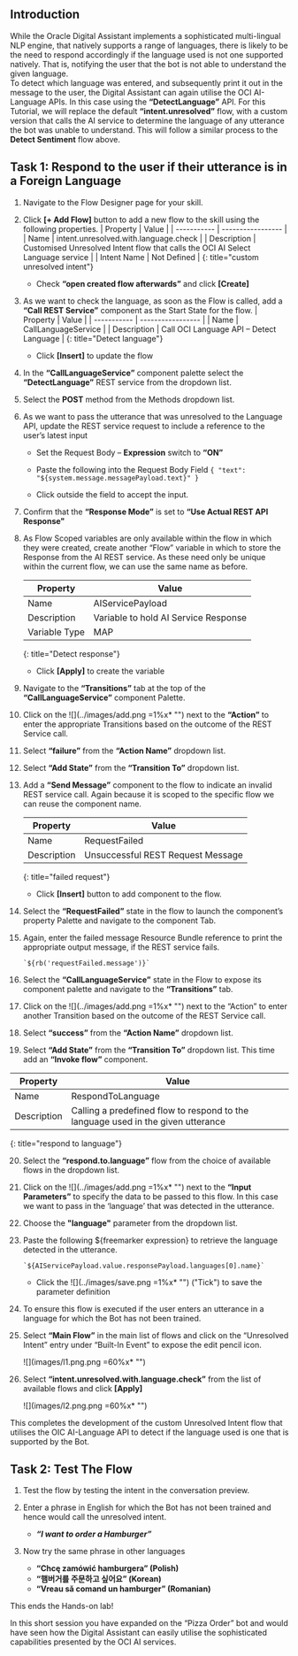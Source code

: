 
## Introduction

While the Oracle Digital Assistant implements a sophisticated multi-lingual NLP engine, that natively supports a range of languages, there is likely to be the need to respond accordingly if the language used is not one supported natively.  That is, notifying the user that the bot is not able to understand the given language.	
To detect which language was entered, and subsequently print it out in the message to the user, the Digital Assistant can again utilise the OCI AI-Language APIs.  In this case using the **“DetectLanguage”** API.
For this Tutorial, we will replace the default **“intent.unresolved”** flow, with a custom version that calls the AI service to determine the language of any utterance the bot was unable to understand.
This will follow a similar process to the **Detect Sentiment** flow above.

## Task 1: Respond to the user if their utterance is in a Foreign Language


1. Navigate to the Flow Designer page for your skill.
	
2. Click **[+ Add Flow]** button to add a new flow to the skill using the following properties.
   | Property | Value |
   | ----------- | ----------------- |
   | Name | intent.unresolved.with.language.check |
   | Description | Customised Unresolved Intent flow that calls the OCI AI Select Language service |
   | Intent Name | Not Defined |
    {: title="custom unresolved intent"}
		

   -  Check **“open created flow afterwards”** and click **[Create]**

			
3. As we want to check the language, as soon as the Flow is called, add a **“Call REST Service”** component as the Start State for the flow.
   | Property | Value |
   | ----------- | ----------------- |
   | Name | CallLanguageService |
   | Description | Call OCI Language API – Detect Language |
    {: title="Detect language"}

   - Click **[Insert]** to update the flow
			
4. In the **“CallLanguageService”** component palette select the **“DetectLanguage”** REST service from the dropdown list.

	
5. Select the **POST** method from the Methods dropdown list.

	
6. As we want to pass the utterance that was unresolved to the Language API, update the REST service request to include a reference to the user’s latest input

	- Set the Request Body – **Expression** switch to **“ON”**

	- Paste the following into the Request Body Field
				`{ "text": "${system.message.messagePayload.text}" }`
			
	- Click outside the field to accept the input.

7. Confirm that the **“Response Mode”** is set to **“Use Actual REST API Response"**

	
8. As Flow Scoped variables are only available within the flow in which they were created, create another “Flow” variable in which to store the Response from the AI REST service.  As these need only be unique within the current flow, we can use the same name as before.

	| Property | Value |
	| ----------- | ----------------- |
	| Name | AIServicePayload |
	| Description | Variable to hold AI Service Response |
	| Variable Type | MAP |
    {: title="Detect response"}


    - Click **[Apply]** to create the variable
			
9. Navigate to the **“Transitions”** tab at the top of the **“CallLanguageService”** component Palette.


10. Click on the ![](../images/add.png =1%x*  "") next to the **“Action”** to enter the appropriate Transitions based on the outcome of the REST Service call.

	
11. Select **“failure”** from the **“Action Name”** dropdown list.

	
12. Select **“Add State”** from the **“Transition To”** dropdown list.

	
13. Add a **“Send Message”** component to the flow to indicate an invalid REST service call. Again because it is scoped to the specific flow we can reuse the component name.
 
    | Property | Value |
    | ----------- | ----------------- |
    | Name | RequestFailed |
    | Description | Unsuccessful REST Request Message |
     {: title="failed request"}

    - Click **[Insert]** button to add component to the flow.

14. Select the **“RequestFailed”** state in the flow to launch the component’s property Palette and navigate to the component Tab.

15. Again, enter the failed message Resource Bundle reference to print the appropriate output message, if the REST service fails.

		`${rb('requestFailed.message')}`

	
16. Select the **“CallLanguageService”** state in the Flow to expose its component palette and navigate to the **“Transitions”** tab.

	
17. Click on the ![](../images/add.png =1%x*  "") next to the “Action” to enter another Transition based on the outcome of the REST Service call.

	
18. Select **“success”** from the **“Action Name”** dropdown list.

	
19. Select **“Add State”** from the **“Transition To”** dropdown list.  This time add an **“Invoke flow”** component.
 
 | Property | Value |
 | ----------- | ----------------- |
 | Name | RespondToLanguage |
 | Description | Calling a predefined flow to respond to the language used in the given utterance |
  {: title="respond to language"}
		

20. Select the **“respond.to.language”** flow from the choice of available flows in the dropdown list.

21. Click on the ![](../images/add.png =1%x*  "") next to the **“Input Parameters”** to specify the data to be passed to this flow.  In this case we want to pass in the ‘language’ that was detected in the utterance.

22. Choose the **"language"** parameter from the dropdown list.

23. Paste the following ${freemarker expression} to retrieve the language detected in the  utterance.

        `${AIServicePayload.value.responsePayload.languages[0].name}`

	- Click the ![](../images/save.png =1%x*  "") ("Tick") to save the parameter definition
			
24. To ensure this flow is executed if the user enters an utterance in a language for which the Bot has not been trained.

25. Select **“Main Flow”** in the main list of flows and click on the “Unresolved Intent” entry under “Built-In Event” to expose the edit pencil icon.
			
	  ![](images/l1.png.png =60%x*  "")

26. Select **“intent.unresolved.with.language.check”** from the list of available flows and click **[Apply]**

	![](images/l2.png.png =60%x*  "")

This completes the development of the custom Unresolved Intent flow that utilises the OIC AI-Language API to detect if the language used is one that is supported by the Bot.


<!-- 
====================================================================
= TEST OUT THE FLOW                                                =
====================================================================
-->
## Task 2: Test The Flow
1. Test the flow by testing the intent in the conversation preview.

2. Enter a phrase in English for which the Bot has not been trained and hence would call the unresolved intent.

   - **_“I want to order a Hamburger”_**
		
3. Now try the same phrase in other languages

   - **“Chcę zamówić hamburgera” (Polish)**
   - **“햄버거를 주문하고 싶어요” (Korean)**
   - **“Vreau să comand un hamburger” (Romanian)**
		

This ends the Hands-on lab!

In this short session you have expanded on the “Pizza Order” bot and would have seen how the Digital Assistant can easily utilise the sophisticated capabilities presented by the OCI AI services.

